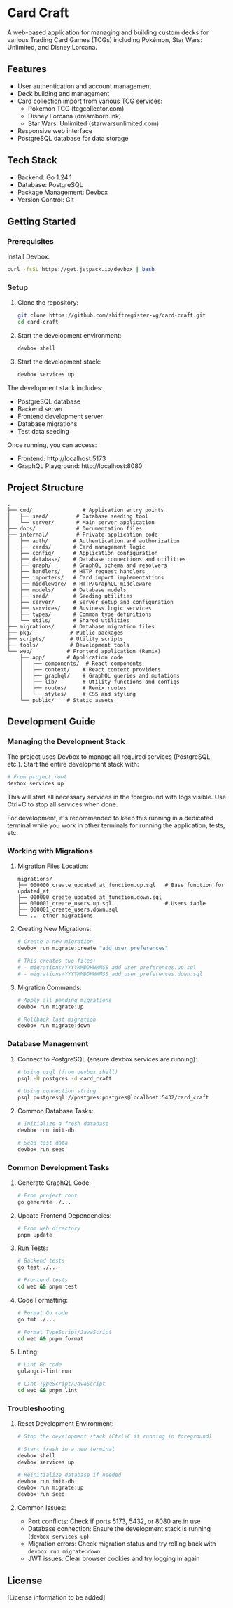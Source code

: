 # Card Craft

A web-based application for managing and building custom decks for various Trading Card Games (TCGs) including Pokémon, Star Wars: Unlimited, and Disney Lorcana.

## Features

- User authentication and account management
- Deck building and management
- Card collection import from various TCG services:
  - Pokémon TCG (tcgcollector.com)
  - Disney Lorcana (dreamborn.ink)
  - Star Wars: Unlimited (starwarsunlimited.com)
- Responsive web interface
- PostgreSQL database for data storage

## Tech Stack

- Backend: Go 1.24.1
- Database: PostgreSQL
- Package Management: Devbox
- Version Control: Git

## Getting Started

### Prerequisites
Install Devbox:
```bash
curl -fsSL https://get.jetpack.io/devbox | bash
```

### Setup

1. Clone the repository:
   ```bash
   git clone https://github.com/shiftregister-vg/card-craft.git
   cd card-craft
   ```

2. Start the development environment:
   ```bash
   devbox shell
   ```

3. Start the development stack:
   ```bash
   devbox services up
   ```

The development stack includes:
- PostgreSQL database
- Backend server
- Frontend development server
- Database migrations
- Test data seeding

Once running, you can access:
- Frontend: http://localhost:5173
- GraphQL Playground: http://localhost:8080

## Project Structure

```
.
├── cmd/                # Application entry points
│   ├── seed/         # Database seeding tool
│   └── server/       # Main server application
├── docs/             # Documentation files
├── internal/         # Private application code
│   ├── auth/        # Authentication and authorization
│   ├── cards/       # Card management logic
│   ├── config/      # Application configuration
│   ├── database/    # Database connections and utilities
│   ├── graph/       # GraphQL schema and resolvers
│   ├── handlers/    # HTTP request handlers
│   ├── importers/   # Card import implementations
│   ├── middleware/  # HTTP/GraphQL middleware
│   ├── models/      # Database models
│   ├── seed/        # Seeding utilities
│   ├── server/      # Server setup and configuration
│   ├── services/    # Business logic services
│   ├── types/       # Common type definitions
│   └── utils/       # Shared utilities
├── migrations/      # Database migration files
├── pkg/            # Public packages
├── scripts/        # Utility scripts
├── tools/          # Development tools
└── web/           # Frontend application (Remix)
    ├── app/       # Application code
    │   ├── components/  # React components
    │   ├── context/    # React context providers
    │   ├── graphql/    # GraphQL queries and mutations
    │   ├── lib/        # Utility functions and configs
    │   ├── routes/     # Remix routes
    │   └── styles/     # CSS and styling
    └── public/    # Static assets
```

## Development Guide

### Managing the Development Stack

The project uses Devbox to manage all required services (PostgreSQL, etc.). Start the entire development stack with:

```bash
# From project root
devbox services up
```

This will start all necessary services in the foreground with logs visible. Use Ctrl+C to stop all services when done.

For development, it's recommended to keep this running in a dedicated terminal while you work in other terminals for running the application, tests, etc.

### Working with Migrations

1. Migration Files Location:
   ```
   migrations/
   ├── 000000_create_updated_at_function.up.sql   # Base function for updated_at
   ├── 000000_create_updated_at_function.down.sql
   ├── 000001_create_users.up.sql                 # Users table
   ├── 000001_create_users.down.sql
   └── ... other migrations
   ```

2. Creating New Migrations:
   ```bash
   # Create a new migration
   devbox run migrate:create "add_user_preferences"

   # This creates two files:
   # - migrations/YYYYMMDDHHMMSS_add_user_preferences.up.sql
   # - migrations/YYYYMMDDHHMMSS_add_user_preferences.down.sql
   ```

3. Migration Commands:
   ```bash
   # Apply all pending migrations
   devbox run migrate:up

   # Rollback last migration
   devbox run migrate:down
   ```

### Database Management

1. Connect to PostgreSQL (ensure devbox services are running):
   ```bash
   # Using psql (from devbox shell)
   psql -U postgres -d card_craft

   # Using connection string
   psql postgresql://postgres:postgres@localhost:5432/card_craft
   ```

2. Common Database Tasks:
   ```bash
   # Initialize a fresh database
   devbox run init-db

   # Seed test data
   devbox run seed
   ```

### Common Development Tasks

1. Generate GraphQL Code:
   ```bash
   # From project root
   go generate ./...
   ```

2. Update Frontend Dependencies:
   ```bash
   # From web directory
   pnpm update
   ```

3. Run Tests:
   ```bash
   # Backend tests
   go test ./...

   # Frontend tests
   cd web && pnpm test
   ```

4. Code Formatting:
   ```bash
   # Format Go code
   go fmt ./...

   # Format TypeScript/JavaScript
   cd web && pnpm format
   ```

5. Linting:
   ```bash
   # Lint Go code
   golangci-lint run

   # Lint TypeScript/JavaScript
   cd web && pnpm lint
   ```

### Troubleshooting

1. Reset Development Environment:
   ```bash
   # Stop the development stack (Ctrl+C if running in foreground)
   
   # Start fresh in a new terminal
   devbox shell
   devbox services up

   # Reinitialize database if needed
   devbox run init-db
   devbox run migrate:up
   devbox run seed
   ```

2. Common Issues:
   - Port conflicts: Check if ports 5173, 5432, or 8080 are in use
   - Database connection: Ensure the development stack is running (`devbox services up`)
   - Migration errors: Check migration status and try rolling back with `devbox run migrate:down`
   - JWT issues: Clear browser cookies and try logging in again

## License

[License information to be added] 
